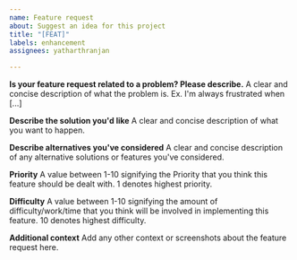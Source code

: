 ```yaml
---
name: Feature request
about: Suggest an idea for this project
title: "[FEAT]"
labels: enhancement
assignees: yatharthranjan

---
```


**Is your feature request related to a problem? Please describe.**
A clear and concise description of what the problem is. Ex. I'm always frustrated when [...]

**Describe the solution you'd like**
A clear and concise description of what you want to happen.

**Describe alternatives you've considered**
A clear and concise description of any alternative solutions or features you've considered.

**Priority**
A value between 1-10 signifying the Priority that you think this feature should be dealt with. 1 denotes highest priority.

**Difficulty**
A value between 1-10 signifying the amount of difficulty/work/time that you think will be involved in implementing this feature. 10 denotes highest difficulty.

**Additional context**
Add any other context or screenshots about the feature request here.
